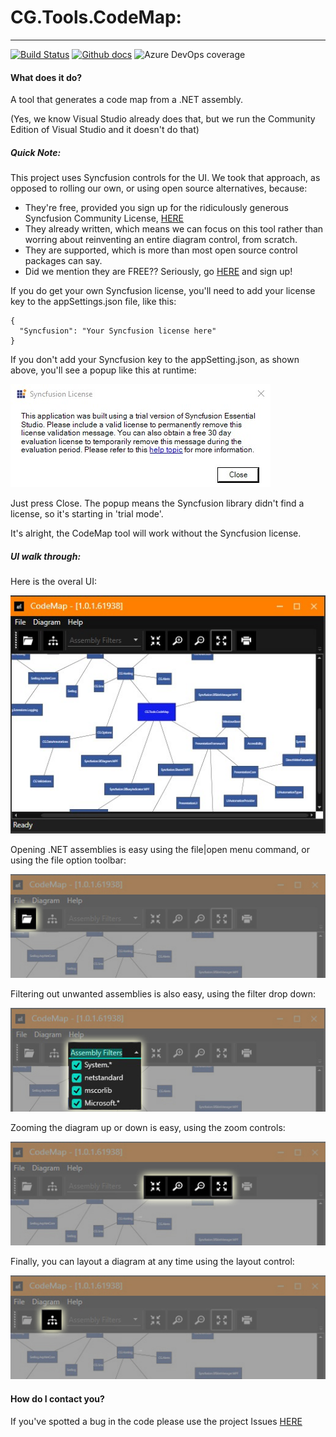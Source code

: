 # CG.Tools.CodeMap: 
---
[![Build Status](https://dev.azure.com/codegator/CG.Tools.CodeMap/_apis/build/status/CodeGator.CG.Tools.CodeMap?branchName=main)](https://dev.azure.com/codegator/CG.Tools.CodeMap/_build/latest?definitionId=29&branchName=main)
[![Github docs](https://img.shields.io/static/v1?label=Documentation&message=online&color=blue)](https://codegator.github.io/CG.Tools.CodeMap/index.html)
![Azure DevOps coverage](https://img.shields.io/azure-devops/coverage/codegator/CG.Tools.CodeMap/29)

#### What does it do?
A tool that generates a code map from a .NET assembly.

(Yes, we know Visual Studio already does that, but we run the Community Edition of Visual Studio and it doesn't do that)

##### Quick Note:
This project uses Syncfusion controls for the UI. We took that approach, as opposed to rolling our own, or using open source alternatives, because:

* They're free, provided you sign up for the ridiculously generous Syncfusion Community License, [HERE](https://www.syncfusion.com/products/communitylicense)
* They already written, which means we can focus on this tool rather than worring about reinventing an entire diagram control, from scratch.
* They are supported, which is more than most open source control packages can say.
* Did we mention they are FREE?? Seriously, go [HERE](https://www.syncfusion.com/products/communitylicense) and sign up!

If you do get your own Syncfusion license, you'll need to add your license key to the appSettings.json file, like this:

```
{
  "Syncfusion": "Your Syncfusion license here"
}
```

If you don't add your Syncfusion key to the appSetting.json, as shown above, you'll see a popup like this at runtime:

![The main UI](https://github.com/CodeGator/CG.Tools.CodeMap/blob/main/images/syncfusion.jpg)

Just press Close. The popup means the Syncfusion library didn't find a license, so it's starting in 'trial mode'. 

It's alright, the CodeMap tool will work without the Syncfusion license.


##### UI walk through:
Here is the overal UI:

![The main UI](https://github.com/CodeGator/CG.Tools.CodeMap/blob/main/images/mainUI.jpg)

Opening .NET assemblies is easy using the file|open menu command, or using the file option toolbar:

![File Open](https://github.com/CodeGator/CG.Tools.CodeMap/blob/main/images/open.jpg)

Filtering out unwanted assemblies is also easy, using the filter drop down:

![File Open](https://github.com/CodeGator/CG.Tools.CodeMap/blob/main/images/filters.jpg)

Zooming the diagram up or down is easy, using the zoom controls:

![File Open](https://github.com/CodeGator/CG.Tools.CodeMap/blob/main/images/zoom.jpg)

Finally, you can layout a diagram at any time using the layout control:

![File Open](https://github.com/CodeGator/CG.Tools.CodeMap/blob/main/images/layout.jpg)


#### How do I contact you?
If you've spotted a bug in the code please use the project Issues [HERE](https://github.com/CodeGator/CG.Tools.CodeMap/issues)

